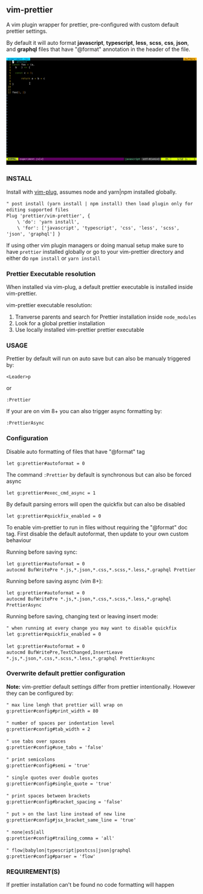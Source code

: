 ## vim-prettier

A vim plugin wrapper for prettier, pre-configured with custom default prettier settings.

By default it will auto format **javascript**, **typescript**, **less**, **scss**, **css**, **json**, and **graphql** files that have "@format" annotation in the header of the file.

![vim-prettier](/media/vim-prettier.gif?raw=true "vim-prettier")

### INSTALL 

Install with [vim-plug](https://github.com/junegunn/vim-plug), assumes node and yarn|npm installed globally.

```vim
" post install (yarn install | npm install) then load plugin only for editing supported files
Plug 'prettier/vim-prettier', { 
	\ 'do': 'yarn install', 
	\ 'for': ['javascript', 'typescript', 'css', 'less', 'scss', 'json', 'graphql'] } 
```

If using other vim plugin managers or doing manual setup make sure to have `prettier` installed globally or go to your vim-prettier directory and either do `npm install` or `yarn install`

### Prettier Executable resolution

When installed via vim-plug, a default prettier executable is installed inside vim-prettier.

vim-prettier executable resolution:

1. Tranverse parents and search for Prettier installation inside `node_modules`
2. Look for a global prettier installation
3. Use locally installed vim-prettier prettier executable

### USAGE

Prettier by default will run on auto save but can also be manualy triggered by:

```vim
<Leader>p
```
or

```vim
:Prettier
```

If your are on vim 8+ you can also trigger async formatting by:

```vim
:PrettierAsync
```

### Configuration

Disable auto formatting of files that have "@format" tag 

```vim
let g:prettier#autoformat = 0
```

The command `:Prettier` by default is synchronous but can also be forced async

```vim
let g:prettier#exec_cmd_async = 1
```

By default parsing errors will open the quickfix but can also be disabled

```vim
let g:prettier#quickfix_enabled = 0
```

To enable vim-prettier to run in files without requiring the "@format" doc tag.
First disable the default autoformat, then update to your own custom behaviour

Running before saving sync:

```vim
let g:prettier#autoformat = 0
autocmd BufWritePre *.js,*.json,*.css,*.scss,*.less,*.graphql Prettier
```

Running before saving async (vim 8+):

```vim
let g:prettier#autoformat = 0
autocmd BufWritePre *.js,*.json,*.css,*.scss,*.less,*.graphql PrettierAsync
```

Running before saving, changing text or leaving insert mode: 

```vim
" when running at every change you may want to disable quickfix
let g:prettier#quickfix_enabled = 0

let g:prettier#autoformat = 0
autocmd BufWritePre,TextChanged,InsertLeave *.js,*.json,*.css,*.scss,*.less,*.graphql PrettierAsync
```

### Overwrite default prettier configuration

**Note:** vim-prettier default settings differ from prettier intentionally. However they can be configured by:

```vim
" max line lengh that prettier will wrap on
g:prettier#config#print_width = 80

" number of spaces per indentation level
g:prettier#config#tab_width = 2

" use tabs over spaces
g:prettier#config#use_tabs = 'false'

" print semicolons
g:prettier#config#semi = 'true'

" single quotes over double quotes
g:prettier#config#single_quote = 'true' 

" print spaces between brackets
g:prettier#config#bracket_spacing = 'false' 

" put > on the last line instead of new line
g:prettier#config#jsx_bracket_same_line = 'true' 

" none|es5|all
g:prettier#config#trailing_comma = 'all'

" flow|babylon|typescript|postcss|json|graphql
g:prettier#config#parser = 'flow'

```
### REQUIREMENT(S) 

If prettier installation can't be found no code formatting will happen
